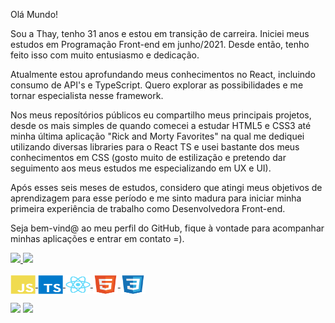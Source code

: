 Olá Mundo!

Sou a Thay, tenho 31 anos e estou em transição de carreira. 
Iniciei meus estudos em Programação Front-end em junho/2021. 
Desde então, tenho feito isso com muito entusiasmo e dedicação.

Atualmente estou aprofundando meus conhecimentos no React, incluindo consumo de API's e TypeScript. 
Quero explorar as possibilidades e me tornar especialista nesse framework.

Nos meus reposítórios públicos eu compartilho meus principais projetos, desde os mais simples de quando comecei a estudar HTML5 e CSS3 até minha última aplicação "Rick and Morty Favorites" na qual me dediquei utilizando diversas libraries para o React TS e usei bastante dos meus conhecimentos em CSS (gosto muito de estilização e pretendo dar seguimento aos meus estudos me especializando em UX e UI).

Após esses seis meses de estudos, considero que atingi meus objetivos de aprendizagem para esse período e me sinto madura para iniciar minha primeira experiência de trabalho como Desenvolvedora Front-end.

Seja bem-vind@ ao meu perfil do GitHub, fique à vontade para acompanhar minhas aplicações e entrar em contato =).

<p>

</p>


<div>
  <a href="https://github.com/thaygrance">
  <img height="180em" src="https://github-readme-stats.vercel.app/api?username=thaygrance&show_icons=true&theme=dark&include_all_commits=true&count_private=true"/>
  <img height="180em" src="https://github-readme-stats.vercel.app/api/top-langs/?username=thaygrance&layout=compact&langs_count=7&theme=dark"/>
</div>
  
<div style="display: inline_block"><br>
  <img align="center" alt="Thay-JS" height="30" width="40" src="https://raw.githubusercontent.com/devicons/devicon/master/icons/javascript/javascript-plain.svg">
  <img align="center" alt="Thay-TS" height="30" width="40" src="https://raw.githubusercontent.com/devicons/devicon/master/icons/typescript/typescript-plain.svg">
  <img align="center" alt="Thay-React" height="30" width="40" src="https://raw.githubusercontent.com/devicons/devicon/master/icons/react/react-original.svg">
  <img align="center" alt="Thay-HTML" height="30" width="40" src="https://raw.githubusercontent.com/devicons/devicon/master/icons/html5/html5-original.svg">
  <img align="center" alt="Thay-CSS" height="30" width="40" src="https://raw.githubusercontent.com/devicons/devicon/master/icons/css3/css3-original.svg">
</div>
<p>   <p>
<div> 
  <a href = "mailto:thayanagrance@gmail.com"><img src="https://img.shields.io/badge/-Gmail-%23333?style=for-the-badge&logo=gmail&logoColor=white" target="_blank"></a>
  <a href="https://www.linkedin.com/in/https://www.linkedin.com/in/thayanagrance/" target="_blank"><img src="https://img.shields.io/badge/-LinkedIn-%230077B5?style=for-the-badge&logo=linkedin&logoColor=white" target="_blank"></a> 
  
